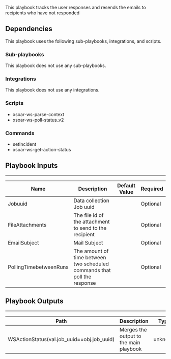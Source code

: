 This playbook tracks the user responses and  resends the emails to recipients who have not responded

## Dependencies
This playbook uses the following sub-playbooks, integrations, and scripts.

### Sub-playbooks
This playbook does not use any sub-playbooks.

### Integrations
This playbook does not use any integrations.

### Scripts
* xsoar-ws-parse-context
* xsoar-ws-poll-status_v2

### Commands
* setIncident
* xsoar-ws-get-action-status

## Playbook Inputs
---

| **Name** | **Description** | **Default Value** | **Required** |
| --- | --- | --- | --- |
| Jobuuid | Data collection Job uuid  |  | Optional |
| FileAttachments | The file id of the attachment to send to the recipient |  | Optional |
| EmailSubject | Mail Subject |  | Optional |
| PollingTimebetweenRuns | The amount of time between two scheduled commands that poll the response |  | Optional |

## Playbook Outputs
---

| **Path** | **Description** | **Type** |
| --- | --- | --- |
| WSActionStatus(val.job_uuid==obj.job_uuid) | Merges the output to the main playbook | unknown |